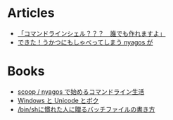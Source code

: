Articles
=========

* [「コマンドラインシェル？？？　誰でも作れますよ」](articles/d7b76ff6535d7d.md)
* [できた！うかつにもしゃべってしまう nyagos が](articles/ukkari-talk-nyagos.md)

Books
======

* [scoop / nyagos で始めるコマンドライン生活](books/5ac80a9ddb35fef9a146.md)
* [Windows と Unicode とボク](books/b820d588f4856bcf836c.md)
* [/bin/shに慣れた人に贈るバッチファイルの書き方](books/c84cbe23093eee1b5830.md)
